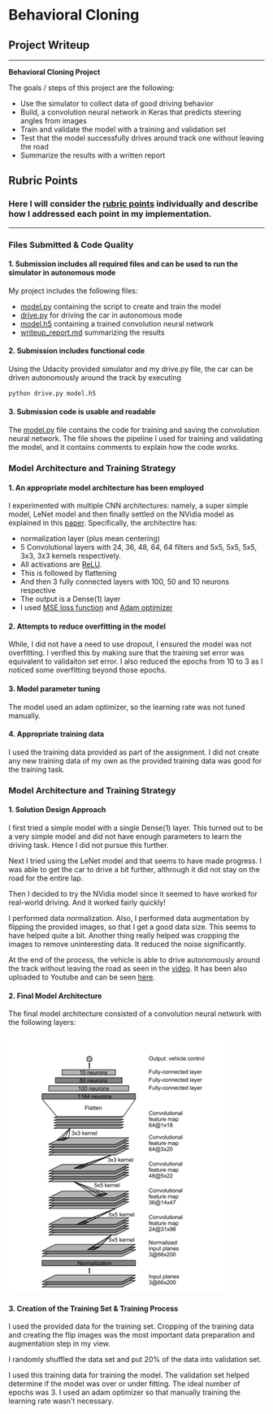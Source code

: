 # **Behavioral Cloning** 

## Project Writeup

---

**Behavioral Cloning Project**

The goals / steps of this project are the following:
* Use the simulator to collect data of good driving behavior
* Build, a convolution neural network in Keras that predicts steering angles from images
* Train and validate the model with a training and validation set
* Test that the model successfully drives around track one without leaving the road
* Summarize the results with a written report


[//]: # (Image References)

[image1]: ./examples/architecture.png "Model Visualization"

## Rubric Points
### Here I will consider the [rubric points](https://review.udacity.com/#!/rubrics/432/view) individually and describe how I addressed each point in my implementation.  

---
### Files Submitted & Code Quality

#### 1. Submission includes all required files and can be used to run the simulator in autonomous mode

My project includes the following files:
* [model.py](./model.py) containing the script to create and train the model
* [drive.py](./drive.py) for driving the car in autonomous mode
* [model.h5](./model.h5) containing a trained convolution neural network 
* [writeup_report.md](./writeup_report.md) summarizing the results

#### 2. Submission includes functional code
Using the Udacity provided simulator and my drive.py file, the car can be driven autonomously around the track by executing 
```sh
python drive.py model.h5
```

#### 3. Submission code is usable and readable

The [model.py](./model.py) file contains the code for training and saving the convolution neural network. The file shows the pipeline I used for training and validating the model, and it contains comments to explain how the code works.

### Model Architecture and Training Strategy

#### 1. An appropriate model architecture has been employed

I experimented with multiple CNN architectures: namely, a super simple model, LeNet model and then finally
settled on the NVidia model as explained in this [paper](https://images.nvidia.com/content/tegra/automotive/images/2016/solutions/pdf/end-to-end-dl-using-px.pdf).
Specifically, the architectire has:

* normalization layer (plus mean centering)
* 5 Convolutional layers with 24, 36, 48, 64, 64 filters and 5x5, 5x5, 5x5, 3x3, 3x3 kernels respectively.
* All activations are [ReLU](https://arxiv.org/pdf/1803.08375.pdf).
* This is followed by flattening
* And then 3 fully connected layers with 100, 50 and 10 neurons respective
* The output is a Dense(1) layer
* I used [MSE loss function](https://keras.io/losses/) and [Adam optimizer](https://keras.io/optimizers/)

#### 2. Attempts to reduce overfitting in the model

While, I did not have a need to use dropout, I ensured the model was not overfitting. I verified this by
making sure that the training set error was equivalent to validaiton set error. I also reduced the epochs from
10 to 3 as I noticed some overfitting beyond those epochs.

#### 3. Model parameter tuning

The model used an adam optimizer, so the learning rate was not tuned manually.

#### 4. Appropriate training data

I used the training data provided as part of the assignment. I did not create any new training data of my
own as the provided training data was good for the training task.

### Model Architecture and Training Strategy

#### 1. Solution Design Approach

I first tried a simple model with a single Dense(1) layer. This turned out to be a very simple model and
did not have enough parameters to learn the driving task. Hence I did not pursue this further.

Next I tried using the LeNet model and that seems to have made progress. I was able to get the car to drive
a bit further, althrough it did not stay on the road for the entire lap.

Then I decided to try the NVidia model since it seemed to have worked for real-world driving. And it worked
fairly quickly!

I performed data normalization. Also, I performed data augmentation by flipping the provided images, so that
I get a good data size. This seems to have helped quite a bit. Another thing really helped was cropping the
images to remove uninteresting data. It reduced the noise significantly.

At the end of the process, the vehicle is able to drive autonomously around the track without leaving the road
as seen in the [video](./video.mp4). It has been also uploaded to Youtube and can be seen [here](https://www.youtube.com/watch?v=CjjyF9zNDBs).

#### 2. Final Model Architecture

The final model architecture consisted of a convolution neural network with the following layers:

![alt text][image1]

#### 3. Creation of the Training Set & Training Process

I used the provided data for the training set. Cropping of the training data and creating the flip images
was the most important data preparation and augmentation step in my view.

I randomly shuffled the data set and put 20% of the data into validation set. 

I used this training data for training the model. The validation set helped determine if the model was over or under fitting. The ideal number of epochs was 3. I used an adam optimizer so that manually training the learning rate wasn't necessary.
